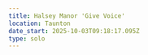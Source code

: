 ```yaml
---
title: Halsey Manor 'Give Voice'
location: Taunton
date_start: 2025-10-03T09:18:17.095Z
type: solo
---
```


